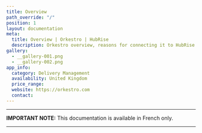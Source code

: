 ```yaml
---
title: Overview
path_override: "/"
position: 1
layout: documentation
meta:
  title: Overview | Orkestro | HubRise
  description: Orkestro overview, reasons for connecting it to HubRise and summary of integrated features. Synchronise data between your EPOS and your apps.
gallery:
  - __gallery-001.png
  - __gallery-002.png
app_info:
  category: Delivery Management
  availability: United Kingdom
  price_range:
  website: https://orkestro.com
  contact:
---
```


---

**IMPORTANT NOTE:** This documentation is available <Link href="/fr/apps/orkestro">in French only</Link>.

---
